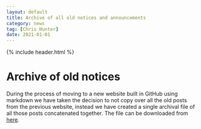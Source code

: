 ```yaml
---
layout: default
title: Archive of all old notices and announcements
category: news
tag: [Chris Hunter]
date: 2021-01-01
---
```

{% include header.html %}

Archive of old notices
======================

During the process of moving to a new website built in GitHub using markdown we have taken the decision to not copy over all the old posts from the previous website, instead we have created a single archival file of all those posts concatenated together. The file can be downloaded from [here](https://github.com/GenomicsStandardsConsortium/gensc.github.io/blob/main/_posts/pre-2021-posts-archive.md).
